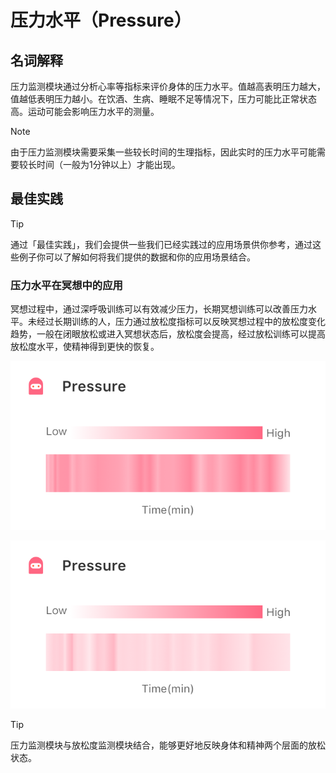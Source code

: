 # 压力水平（Pressure）
## 名词解释
压力监测模块通过分析心率等指标来评价身体的压力水平。值越高表明压力越大，值越低表明压力越小。在饮酒、生病、睡眠不足等情况下，压力可能比正常状态高。运动可能会影响压力水平的测量。

> [!NOTE]
> 由于压力监测模块需要采集一些较长时间的生理指标，因此实时的压力水平可能需要较长时间（一般为1分钟以上）才能出现。

## 最佳实践
> [!TIP]
> 通过「最佳实践」，我们会提供一些我们已经实践过的应用场景供你参考，通过这些例子你可以了解如何将我们提供的数据和你的应用场景结合。

### 压力水平在冥想中的应用
冥想过程中，通过深呼吸训练可以有效减少压力，长期冥想训练可以改善压力水平。未经过长期训练的人，压力通过放松度指标可以反映冥想过程中的放松度变化趋势，一般在闭眼放松或进入冥想状态后，放松度会提高，经过放松训练可以提高放松度水平，使精神得到更快的恢复。

![一般情况下的冥想压力水平（整体在较高水平）](media/%E4%B8%80%E8%88%AC%E6%83%85%E5%86%B5%E4%B8%8B%E7%9A%84%E5%86%A5%E6%83%B3%E5%8E%8B%E5%8A%9B%E6%B0%B4%E5%B9%B3%EF%BC%88%E6%95%B4%E4%BD%93%E5%9C%A8%E8%BE%83%E9%AB%98%E6%B0%B4%E5%B9%B3%EF%BC%89.png)


![长期训练后的冥想压力水平（整体较低水平）](media/%E9%95%BF%E6%9C%9F%E8%AE%AD%E7%BB%83%E5%90%8E%E7%9A%84%E5%86%A5%E6%83%B3%E5%8E%8B%E5%8A%9B%E6%B0%B4%E5%B9%B3%EF%BC%88%E6%95%B4%E4%BD%93%E8%BE%83%E4%BD%8E%E6%B0%B4%E5%B9%B3%EF%BC%89.png)


> [!TIP]
> 压力监测模块与放松度监测模块结合，能够更好地反映身体和精神两个层面的放松状态。
